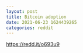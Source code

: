 ```yaml
--- 
layout: post 
title: Bitcoin adoption 
date: 2021-06-23 1624439265 
categories: reddit 
--- 
```

https://redd.it/o693u9